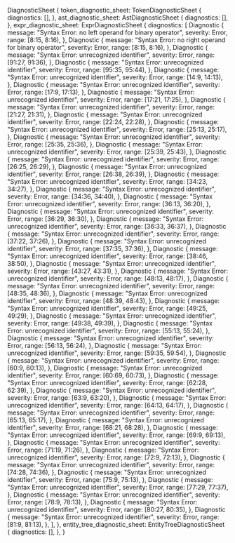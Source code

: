 DiagnosticSheet {
    token_diagnostic_sheet: TokenDiagnosticSheet {
        diagnostics: [],
    },
    ast_diagnostic_sheet: AstDiagnosticSheet {
        diagnostics: [],
    },
    expr_diagnostic_sheet: ExprDiagnosticSheet {
        diagnostics: [
            Diagnostic {
                message: "Syntax Error: no left operand for binary operator",
                severity: Error,
                range: [8:15, 8:16),
            },
            Diagnostic {
                message: "Syntax Error: no right operand for binary operator",
                severity: Error,
                range: [8:15, 8:16),
            },
            Diagnostic {
                message: "Syntax Error: unrecognized identifier",
                severity: Error,
                range: [91:27, 91:36),
            },
            Diagnostic {
                message: "Syntax Error: unrecognized identifier",
                severity: Error,
                range: [95:35, 95:44),
            },
            Diagnostic {
                message: "Syntax Error: unrecognized identifier",
                severity: Error,
                range: [14:9, 14:13),
            },
            Diagnostic {
                message: "Syntax Error: unrecognized identifier",
                severity: Error,
                range: [17:9, 17:13),
            },
            Diagnostic {
                message: "Syntax Error: unrecognized identifier",
                severity: Error,
                range: [17:21, 17:25),
            },
            Diagnostic {
                message: "Syntax Error: unrecognized identifier",
                severity: Error,
                range: [21:27, 21:31),
            },
            Diagnostic {
                message: "Syntax Error: unrecognized identifier",
                severity: Error,
                range: [22:24, 22:28),
            },
            Diagnostic {
                message: "Syntax Error: unrecognized identifier",
                severity: Error,
                range: [25:13, 25:17),
            },
            Diagnostic {
                message: "Syntax Error: unrecognized identifier",
                severity: Error,
                range: [25:35, 25:36),
            },
            Diagnostic {
                message: "Syntax Error: unrecognized identifier",
                severity: Error,
                range: [25:39, 25:43),
            },
            Diagnostic {
                message: "Syntax Error: unrecognized identifier",
                severity: Error,
                range: [26:25, 26:29),
            },
            Diagnostic {
                message: "Syntax Error: unrecognized identifier",
                severity: Error,
                range: [26:38, 26:39),
            },
            Diagnostic {
                message: "Syntax Error: unrecognized identifier",
                severity: Error,
                range: [34:23, 34:27),
            },
            Diagnostic {
                message: "Syntax Error: unrecognized identifier",
                severity: Error,
                range: [34:36, 34:40),
            },
            Diagnostic {
                message: "Syntax Error: unrecognized identifier",
                severity: Error,
                range: [36:13, 36:20),
            },
            Diagnostic {
                message: "Syntax Error: unrecognized identifier",
                severity: Error,
                range: [36:29, 36:30),
            },
            Diagnostic {
                message: "Syntax Error: unrecognized identifier",
                severity: Error,
                range: [36:33, 36:37),
            },
            Diagnostic {
                message: "Syntax Error: unrecognized identifier",
                severity: Error,
                range: [37:22, 37:26),
            },
            Diagnostic {
                message: "Syntax Error: unrecognized identifier",
                severity: Error,
                range: [37:35, 37:36),
            },
            Diagnostic {
                message: "Syntax Error: unrecognized identifier",
                severity: Error,
                range: [38:46, 38:50),
            },
            Diagnostic {
                message: "Syntax Error: unrecognized identifier",
                severity: Error,
                range: [43:27, 43:31),
            },
            Diagnostic {
                message: "Syntax Error: unrecognized identifier",
                severity: Error,
                range: [48:13, 48:17),
            },
            Diagnostic {
                message: "Syntax Error: unrecognized identifier",
                severity: Error,
                range: [48:35, 48:36),
            },
            Diagnostic {
                message: "Syntax Error: unrecognized identifier",
                severity: Error,
                range: [48:39, 48:43),
            },
            Diagnostic {
                message: "Syntax Error: unrecognized identifier",
                severity: Error,
                range: [49:25, 49:29),
            },
            Diagnostic {
                message: "Syntax Error: unrecognized identifier",
                severity: Error,
                range: [49:38, 49:39),
            },
            Diagnostic {
                message: "Syntax Error: unrecognized identifier",
                severity: Error,
                range: [55:13, 55:24),
            },
            Diagnostic {
                message: "Syntax Error: unrecognized identifier",
                severity: Error,
                range: [56:13, 56:24),
            },
            Diagnostic {
                message: "Syntax Error: unrecognized identifier",
                severity: Error,
                range: [59:35, 59:54),
            },
            Diagnostic {
                message: "Syntax Error: unrecognized identifier",
                severity: Error,
                range: [60:9, 60:13),
            },
            Diagnostic {
                message: "Syntax Error: unrecognized identifier",
                severity: Error,
                range: [60:69, 60:73),
            },
            Diagnostic {
                message: "Syntax Error: unrecognized identifier",
                severity: Error,
                range: [62:28, 62:39),
            },
            Diagnostic {
                message: "Syntax Error: unrecognized identifier",
                severity: Error,
                range: [63:9, 63:20),
            },
            Diagnostic {
                message: "Syntax Error: unrecognized identifier",
                severity: Error,
                range: [64:13, 64:17),
            },
            Diagnostic {
                message: "Syntax Error: unrecognized identifier",
                severity: Error,
                range: [65:13, 65:17),
            },
            Diagnostic {
                message: "Syntax Error: unrecognized identifier",
                severity: Error,
                range: [68:21, 68:28),
            },
            Diagnostic {
                message: "Syntax Error: unrecognized identifier",
                severity: Error,
                range: [69:9, 69:13),
            },
            Diagnostic {
                message: "Syntax Error: unrecognized identifier",
                severity: Error,
                range: [71:19, 71:26),
            },
            Diagnostic {
                message: "Syntax Error: unrecognized identifier",
                severity: Error,
                range: [72:9, 72:13),
            },
            Diagnostic {
                message: "Syntax Error: unrecognized identifier",
                severity: Error,
                range: [74:28, 74:36),
            },
            Diagnostic {
                message: "Syntax Error: unrecognized identifier",
                severity: Error,
                range: [75:9, 75:13),
            },
            Diagnostic {
                message: "Syntax Error: unrecognized identifier",
                severity: Error,
                range: [77:29, 77:37),
            },
            Diagnostic {
                message: "Syntax Error: unrecognized identifier",
                severity: Error,
                range: [78:9, 78:13),
            },
            Diagnostic {
                message: "Syntax Error: unrecognized identifier",
                severity: Error,
                range: [80:27, 80:35),
            },
            Diagnostic {
                message: "Syntax Error: unrecognized identifier",
                severity: Error,
                range: [81:9, 81:13),
            },
        ],
    },
    entity_tree_diagnostic_sheet: EntityTreeDiagnosticSheet {
        diagnostics: [],
    },
}